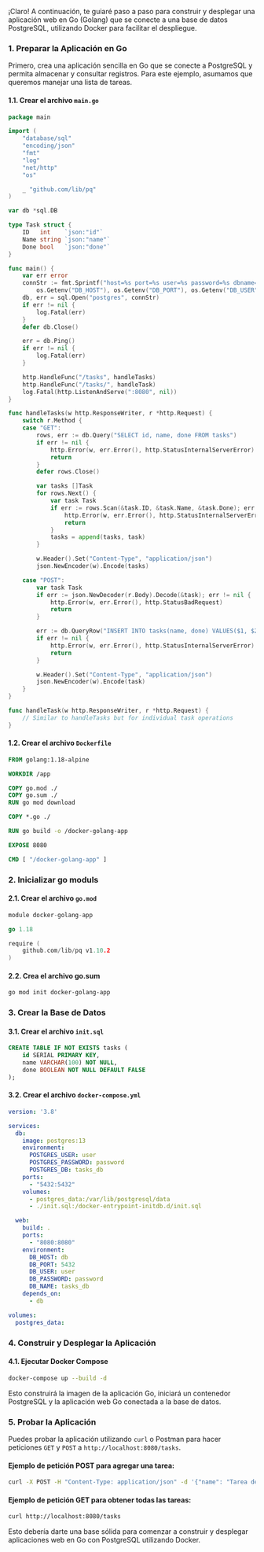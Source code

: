 ¡Claro! A continuación, te guiaré paso a paso para construir y desplegar una aplicación web en Go (Golang) que se conecte a una base de datos PostgreSQL, utilizando Docker para facilitar el despliegue. 

### 1. Preparar la Aplicación en Go

Primero, crea una aplicación sencilla en Go que se conecte a PostgreSQL y permita almacenar y consultar registros. Para este ejemplo, asumamos que queremos manejar una lista de tareas.

#### 1.1. Crear el archivo `main.go`

```go
package main

import (
	"database/sql"
	"encoding/json"
	"fmt"
	"log"
	"net/http"
	"os"

	_ "github.com/lib/pq"
)

var db *sql.DB

type Task struct {
	ID   int    `json:"id"`
	Name string `json:"name"`
	Done bool   `json:"done"`
}

func main() {
	var err error
	connStr := fmt.Sprintf("host=%s port=%s user=%s password=%s dbname=%s sslmode=disable",
		os.Getenv("DB_HOST"), os.Getenv("DB_PORT"), os.Getenv("DB_USER"), os.Getenv("DB_PASSWORD"), os.Getenv("DB_NAME"))
	db, err = sql.Open("postgres", connStr)
	if err != nil {
		log.Fatal(err)
	}
	defer db.Close()

	err = db.Ping()
	if err != nil {
		log.Fatal(err)
	}

	http.HandleFunc("/tasks", handleTasks)
	http.HandleFunc("/tasks/", handleTask)
	log.Fatal(http.ListenAndServe(":8080", nil))
}

func handleTasks(w http.ResponseWriter, r *http.Request) {
	switch r.Method {
	case "GET":
		rows, err := db.Query("SELECT id, name, done FROM tasks")
		if err != nil {
			http.Error(w, err.Error(), http.StatusInternalServerError)
			return
		}
		defer rows.Close()

		var tasks []Task
		for rows.Next() {
			var task Task
			if err := rows.Scan(&task.ID, &task.Name, &task.Done); err != nil {
				http.Error(w, err.Error(), http.StatusInternalServerError)
				return
			}
			tasks = append(tasks, task)
		}

		w.Header().Set("Content-Type", "application/json")
		json.NewEncoder(w).Encode(tasks)

	case "POST":
		var task Task
		if err := json.NewDecoder(r.Body).Decode(&task); err != nil {
			http.Error(w, err.Error(), http.StatusBadRequest)
			return
		}

		err := db.QueryRow("INSERT INTO tasks(name, done) VALUES($1, $2) RETURNING id", task.Name, task.Done).Scan(&task.ID)
		if err != nil {
			http.Error(w, err.Error(), http.StatusInternalServerError)
			return
		}

		w.Header().Set("Content-Type", "application/json")
		json.NewEncoder(w).Encode(task)
	}
}

func handleTask(w http.ResponseWriter, r *http.Request) {
	// Similar to handleTasks but for individual task operations
}
```

#### 1.2. Crear el archivo `Dockerfile`

```Dockerfile
FROM golang:1.18-alpine

WORKDIR /app

COPY go.mod ./
COPY go.sum ./
RUN go mod download

COPY *.go ./

RUN go build -o /docker-golang-app

EXPOSE 8080

CMD [ "/docker-golang-app" ]
```

### 2. Inicializar go moduls

#### 2.1. Crear el archivo `go.mod`

```go
module docker-golang-app

go 1.18

require (
	github.com/lib/pq v1.10.2
)
```

#### 2.2. Crea el archivo go.sum
```bash
go mod init docker-golang-app
```

### 3. Crear la Base de Datos

#### 3.1. Crear el archivo `init.sql`

```sql
CREATE TABLE IF NOT EXISTS tasks (
    id SERIAL PRIMARY KEY,
    name VARCHAR(100) NOT NULL,
    done BOOLEAN NOT NULL DEFAULT FALSE
);
```

#### 3.2. Crear el archivo `docker-compose.yml`
```yaml
version: '3.8'

services:
  db:
    image: postgres:13
    environment:
      POSTGRES_USER: user
      POSTGRES_PASSWORD: password
      POSTGRES_DB: tasks_db
    ports:
      - "5432:5432"
    volumes:
      - postgres_data:/var/lib/postgresql/data
      - ./init.sql:/docker-entrypoint-initdb.d/init.sql

  web:
    build: .
    ports:
      - "8080:8080"
    environment:
      DB_HOST: db
      DB_PORT: 5432
      DB_USER: user
      DB_PASSWORD: password
      DB_NAME: tasks_db
    depends_on:
      - db

volumes:
  postgres_data:
```

### 4. Construir y Desplegar la Aplicación

#### 4.1. Ejecutar Docker Compose

```sh
docker-compose up --build -d
```

Esto construirá la imagen de la aplicación Go, iniciará un contenedor PostgreSQL y la aplicación web Go conectada a la base de datos. 

### 5. Probar la Aplicación

Puedes probar la aplicación utilizando `curl` o Postman para hacer peticiones `GET` y `POST` a `http://localhost:8080/tasks`.

#### Ejemplo de petición POST para agregar una tarea:

```sh
curl -X POST -H "Content-Type: application/json" -d '{"name": "Tarea de ejemplo", "done": false}' http://localhost:8080/tasks
```

#### Ejemplo de petición GET para obtener todas las tareas:

```sh
curl http://localhost:8080/tasks
```

Esto debería darte una base sólida para comenzar a construir y desplegar aplicaciones web en Go con PostgreSQL utilizando Docker.